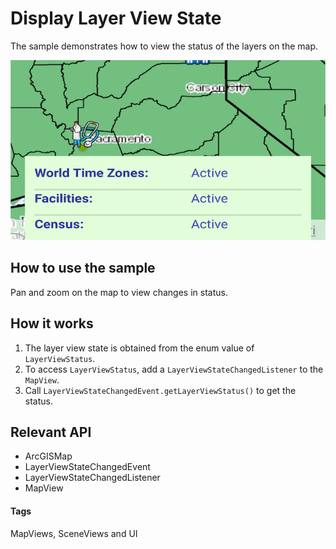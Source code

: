 # Display Layer View State
The sample demonstrates how to view the status of the layers on the map. 

![Display Layer View State App](display-layer-view-state.png)

## How to use the sample
Pan and zoom on the map to view changes in status.

## How it works

1. The layer view state is obtained from the enum value of `LayerViewStatus`.
1. To access `LayerViewStatus`, add a `LayerViewStateChangedListener` to the `MapView`.
1. Call `LayerViewStateChangedEvent.getLayerViewStatus()` to get the status.

## Relevant API
* ArcGISMap
* LayerViewStateChangedEvent
* LayerViewStateChangedListener
* MapView

#### Tags
MapViews, SceneViews and UI
